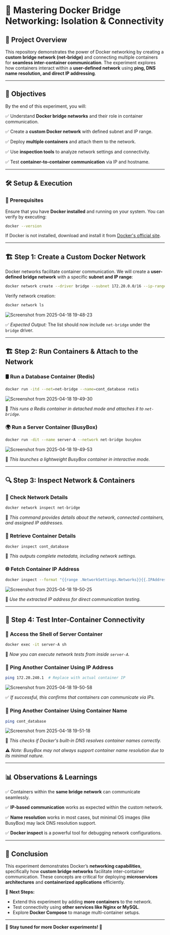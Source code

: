 # 🚀 Mastering Docker Bridge Networking: Isolation & Connectivity

## 📌 Project Overview
This repository demonstrates the power of Docker networking by creating a **custom bridge network (net-bridge)** and connecting multiple containers for **seamless inter-container communication**. The experiment explores how containers interact within a **user-defined network** using **ping, DNS name resolution, and direct IP addressing**.

---

## 🎯 **Objectives**
By the end of this experiment, you will:

✅ Understand **Docker bridge networks** and their role in container communication.

✅ Create a **custom Docker network** with defined subnet and IP range.

✅ Deploy **multiple containers** and attach them to the network.

✅ Use **inspection tools** to analyze network settings and connectivity.

✅ Test **container-to-container communication** via IP and hostname.

---

## 🛠 **Setup & Execution**

### 📌 **Prerequisites**
Ensure that you have **Docker installed** and running on your system. You can verify by executing:
```sh
docker --version
```
If Docker is not installed, download and install it from [Docker's official site](https://www.docker.com/).

---

## 🏗 **Step 1: Create a Custom Docker Network**
Docker networks facilitate container communication. We will create a **user-defined bridge network** with a specific **subnet and IP range**:

```sh
docker network create --driver bridge --subnet 172.20.0.0/16 --ip-range 172.20.240.0/20 net-bridge
```

Verify network creation:
```sh
docker network ls
```
![Screenshot from 2025-04-18 19-48-23](https://github.com/user-attachments/assets/cfd3737e-7a89-404a-875c-369e65de4c1b)


✅ *Expected Output:* The list should now include `net-bridge` under the `bridge` driver.

---

## 🏗 **Step 2: Run Containers & Attach to the Network**

### 🛢 **Run a Database Container (Redis)**
```sh
docker run -itd --net=net-bridge --name=cont_database redis
```
![Screenshot from 2025-04-18 19-49-30](https://github.com/user-attachments/assets/822126c3-1935-4cb3-8a93-73c04b32a17e)


🔹 *This runs a Redis container in detached mode and attaches it to `net-bridge`.*

### 🌍 **Run a Server Container (BusyBox)**
```sh
docker run -dit --name server-A --network net-bridge busybox
```
![Screenshot from 2025-04-18 19-49-53](https://github.com/user-attachments/assets/69ce166e-53c4-4377-8a44-9d84c8fc08a5)


🔹 *This launches a lightweight BusyBox container in interactive mode.*

---

## 🔍 **Step 3: Inspect Network & Containers**

### 🔎 **Check Network Details**
```sh
docker network inspect net-bridge
```
🔹 *This command provides details about the network, connected containers, and assigned IP addresses.*

### 📌 **Retrieve Container Details**
```sh
docker inspect cont_database
```
🔹 *This outputs complete metadata, including network settings.*

### 🌐 **Fetch Container IP Address**
```sh
docker inspect --format "{{range .NetworkSettings.Networks}}{{.IPAddress}} {{end}}" cont_database
```
![Screenshot from 2025-04-18 19-50-25](https://github.com/user-attachments/assets/0c914d6c-3f82-42cb-8a5b-da440722d126)


🔹 *Use the extracted IP address for direct communication testing.*

---

## 🔗 **Step 4: Test Inter-Container Connectivity**

### 🚀 **Access the Shell of Server Container**
```sh
docker exec -it server-A sh
```
🔹 *Now you can execute network tests from inside `server-A`.*

### 📡 **Ping Another Container Using IP Address**
```sh
ping 172.20.240.1  # Replace with actual container IP
```
![Screenshot from 2025-04-18 19-50-58](https://github.com/user-attachments/assets/183b3f3c-f753-4170-bf4f-94ea51555fdd)


✅ *If successful, this confirms that containers can communicate via IPs.*

### 📡 **Ping Another Container Using Container Name**
```sh
ping cont_database
```
![Screenshot from 2025-04-18 19-51-18](https://github.com/user-attachments/assets/9958f9fe-df64-4dde-ba1e-e39ed0873a83)


🔹 *This checks if Docker's built-in DNS resolves container names correctly.*

⚠️ *Note: BusyBox may not always support container name resolution due to its minimal nature.*

---

## 📊 **Observations & Learnings**
✅ Containers within the **same bridge network** can communicate seamlessly.

✅ **IP-based communication** works as expected within the custom network.

✅ **Name resolution** works in most cases, but minimal OS images (like BusyBox) may lack DNS resolution support.

✅ **Docker inspect** is a powerful tool for debugging network configurations.

---

## 🏁 **Conclusion**
This experiment demonstrates Docker’s **networking capabilities**, specifically how **custom bridge networks** facilitate inter-container communication. These concepts are critical for deploying **microservices architectures** and **containerized applications** efficiently.

🚀 **Next Steps:**
- Extend this experiment by adding **more containers** to the network.
- Test connectivity using **other services like Nginx or MySQL**.
- Explore **Docker Compose** to manage multi-container setups.

---

🎯 **Stay tuned for more Docker experiments! 🚀**
